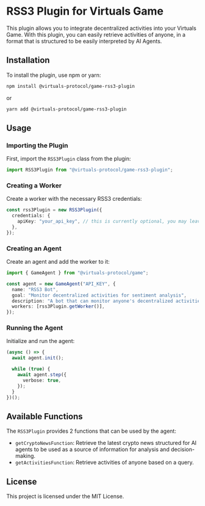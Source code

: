 # RSS3 Plugin for Virtuals Game

This plugin allows you to integrate decentralized activities into your Virtuals Game. With this plugin, you can easily retrieve activities of anyone, in a format that is structured to be easily interpreted by AI Agents.

## Installation

To install the plugin, use npm or yarn:

```bash
npm install @virtuals-protocol/game-rss3-plugin
```

or

```bash
yarn add @virtuals-protocol/game-rss3-plugin
```

## Usage

### Importing the Plugin

First, import the `RSS3Plugin` class from the plugin:

```typescript
import RSS3Plugin from "@virtuals-protocol/game-rss3-plugin";
```

### Creating a Worker

Create a worker with the necessary RSS3 credentials:

```typescript
const rss3Plugin = new RSS3Plugin({
  credentials: {
    apiKey: "your_api_key", // this is currently optional, you may leave it empty
  },
});
```

### Creating an Agent

Create an agent and add the worker to it:

```typescript
import { GameAgent } from "@virtuals-protocol/game";

const agent = new GameAgent("API_KEY", {
  name: "RSS3 Bot",
  goal: "Monitor decentralized activities for sentiment analysis",
  description: "A bot that can monitor anyone's decentralized activities",
  workers: [rss3Plugin.getWorker()],
});
```

### Running the Agent

Initialize and run the agent:

```typescript
(async () => {
  await agent.init();

  while (true) {
    await agent.step({
      verbose: true,
    });
  }
})();
```

## Available Functions

The `RSS3Plugin` provides 2 functions that can be used by the agent:

- `getCryptoNewsFunction`: Retrieve the latest crypto news structured for AI agents to be used as a source of information for analysis and decision-making.
- `getActivitiesFunction`: Retrieve activities of anyone based on a query.

## License

This project is licensed under the MIT License.
